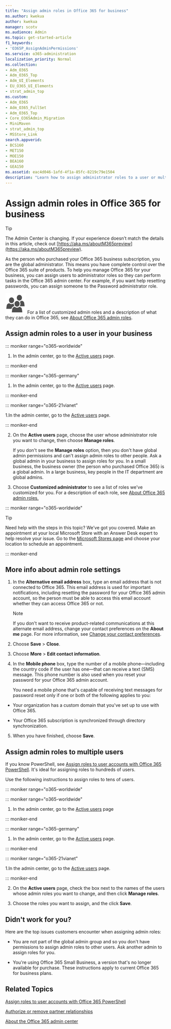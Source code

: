 ```yaml
---
title: "Assign admin roles in Office 365 for business"
ms.author: kwekua
author: kwekua
manager: scotv
ms.audience: Admin
ms.topic: get-started-article
f1_keywords:
- 'O365P_AssignAdminPermissions'
ms.service: o365-administration
localization_priority: Normal
ms.collection:
- Adm_O365
- Adm_O365_Top
- Adm_UI_Elements
- EU_O365_UI_Elements
- strat_admin_top
ms.custom:
- Adm_O365
- Adm_O365_FullSet
- Adm_O365_Top
- Core_O365Admin_Migration
- MiniMaven
- strat_admin_top
- MSStore_Link
search.appverid:
- BCS160
- MET150
- MOE150
- BEA160
- GEA150
ms.assetid: eac4d046-1afd-4f1a-85fc-8219c79e1504
description: "Learn how to assign administrator roles to a user or multiple users in your business so that they can perform specific tasks in the Office 365 admin center."
---
```


# Assign admin roles in Office 365 for business
> [!TIP]
> The Admin Center is changing. If your experience doesn’t match the details in this article, check out [https://aka.ms/aboutM365preview](https://aka.ms/aboutM365preview).  
 
As the person who purchased your Office 365 business subscription, you are the global administrator. This means you have complete control over the Office 365 suite of products. To help you manage Office 365 for your business, you can assign users to administrator roles so they can perform tasks in the Office 365 admin center. For example, if you want help resetting passwords, you can assign someone to the Password administrator role.
  
![Users](../media/a022e5e8-0b11-47b6-bac8-7527c4f6a202.png) For a list of customized admin roles and a description of what they can do in Office 365, see [About Office 365 admin roles](about-admin-roles.md).
  
## Assign admin roles to a user in your business

::: moniker range="o365-worldwide"
1.  In the admin center, go to the [Active users](https://portal.office.com/adminportal/home) page.

::: moniker-end

::: moniker range="o365-germany"

1. In the admin center, go to the [Active users](https://portal.office.de/adminportal/home) page.

::: moniker-end

::: moniker range="o365-21vianet"

1.In the admin center, go to the [Active users](https://login.partner.microsoftonline.cn) page.

::: moniker-end

2. On the **Active users** page, choose the user whose administrator role you want to change, then choose **Manage roles**. 
    
    If you don't see the **Manage roles** option, then you don't have global admin permissions and can't assign admin roles to other people. Ask a global admin in your business to assign roles for you. In a small business, the business owner (the person who purchased Office 365) is a global admin. In a large business, key people in the IT department are global admins.
    
    
  
4. Choose **Customized administrator** to see a list of roles we've customized for you. For a description of each role, see [About Office 365 admin roles.](about-admin-roles.md)

::: moniker range="o365-worldwide"

> [!TIP]
> Need help with the steps in this topic? We’ve got you covered. Make an appointment at your local Microsoft Store with an Answer Desk expert to help resolve your issue. Go to the [Microsoft Stores page](https://go.microsoft.com/fwlink/?LinkID=2041482) and choose your location to schedule an appointment.

::: moniker-end
    
## More info about admin role settings

1. In the **Alternative email address** box, type an email address that is not connected to Office 365. This email address is used for important notifications, including resetting the password for your Office 365 admin account, so the person must be able to access this email account whether they can access Office 365 or not. 
    
    > [!NOTE]
    > If you don't want to receive product-related communications at this alternate email address, change your contact preferences on the **About me** page. For more information, see [Change your contact preferences](../manage/change-contact-preferences.md). 
  
2. Choose **Save** \> **Close**.
    
3. Choose **More** > **Edit contact information**.
    
4. In the **Mobile phone** box, type the number of a mobile phone—including the country code if the user has one—that can receive a text (SMS) message. This phone number is also used when you reset your password for your Office 365 admin account. 
    
    You need a mobile phone that's capable of receiving text messages for password reset only if one or both of the following applies to you:
    
  - Your organization has a custom domain that you've set up to use with Office 365.
    
  - Your Office 365 subscription is synchronized through directory synchronization.
    
5. When you have finished, choose **Save**.
    
## Assign admin roles to multiple users


If you know PowerShell, see [Assign roles to user accounts with Office 365 PowerShell](https://go.microsoft.com/fwlink/?linkid=854257). It's ideal for assigning roles to hundreds of users.
  
Use the following instructions to assign roles to tens of users.
  
::: moniker range="o365-worldwide"

::: moniker range="o365-worldwide"
1.  In the admin center, go to the [Active users](https://portal.office.com/adminportal/home) page

::: moniker-end

::: moniker range="o365-germany"

1. In the admin center, go to the [Active users](https://portal.office.de/adminportal/home) page.

::: moniker-end

::: moniker range="o365-21vianet"

1.In the admin center, go to the [Active users](https://login.partner.microsoftonline.cn) page.

::: moniker-end

2. On the **Active users** page, check the box next to the names of the users whose admin roles you want to change, and then click **Manage roles**.
    
3. Choose the roles you want to assign, and the click **Save**.
    
## Didn't work for you?


Here are the top issues customers encounter when assigning admin roles:
  
- You are not part of the global admin group and so you don't have permissions to assign admin roles to other users. Ask another admin to assign roles for you.
    
- You're using Office 365 Small Business, a version that's no longer available for purchase. These instructions apply to current Office 365 for business plans.
    
## Related Topics


[Assign roles to user accounts with Office 365 PowerShell](https://docs.microsoft.com/en-us/office365/enterprise/powershell/assign-roles-to-user-accounts-with-office-365-powershell)

[Authorize or remove partner relationships](https://support.office.com/article/201ccb3b-6011-4bf1-a6b2-84e7cc1ee2d0.aspx)
  
[About the Office 365 admin center](../admin-overview/about-the-admin-center.md)
  

